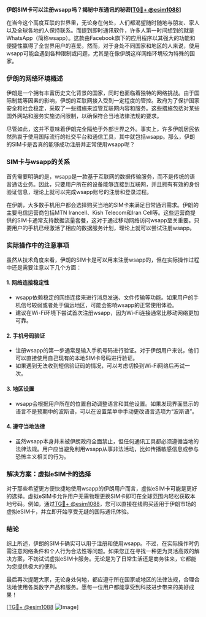 **伊朗SIM卡可以注册wsapp吗？揭秘中东通讯的秘密[[TG💪+ @esim1088](https://t.me/s/esim1088)]**

在当今这个高度互联的世界里，无论身在何处，人们都渴望随时随地与朋友、家人以及全球各地的人保持联系。而提到即时通讯软件，许多人第一时间想到的就是WhatsApp（简称wsapp）。这款由Facebook旗下的应用程序以其强大的功能和便捷性赢得了全世界用户的喜爱。然而，对于身处不同国家和地区的人来说，使用wsapp可能会遇到各种限制或问题，尤其是在像伊朗这样网络环境较为特殊的国家。

### 伊朗的网络环境概述

伊朗是一个拥有丰富历史文化背景的国家，同时也面临着独特的网络挑战。由于国际制裁等因素的影响，伊朗的互联网接入受到一定程度的管控。政府为了保护国家安全和社会稳定，采取了一些措施来监管互联网内容和服务。这些措施包括对某些国外网站和服务实施访问限制，以确保符合当地法律法规的要求。

尽管如此，这并不意味着伊朗完全隔绝于外部世界之外。事实上，许多伊朗居民依然热衷于使用国际流行的社交平台和通信工具，其中就包括wsapp。那么，伊朗的SIM卡是否真的能够成功注册并正常使用wsapp呢？

### SIM卡与wsapp的关系

首先需要明确的是，wsapp是一款基于互联网的数据传输服务，而不是传统的语音通话业务。因此，只要用户所在的设备能够连接到互联网，并且拥有有效的身份验证信息，理论上就可以完成wsapp账号的注册和登录过程。

在伊朗，大多数手机用户都会选择购买当地的SIM卡来满足日常通讯需求。伊朗的主要电信运营商包括MTN Irancell、Kish Telecom和Iran Cell等。这些运营商提供的SIM卡通常支持数据流量套餐，这对于通过移动网络访问wsapp至关重要。只要用户的手机已经激活了相应的数据服务计划，理论上就可以尝试注册wsapp。

### 实际操作中的注意事项

虽然从技术角度来看，伊朗的SIM卡是可以用来注册wsapp的，但在实际操作过程中还是需要注意以下几个方面：

#### 1. **网络连接稳定性**
   - wsapp依赖稳定的网络连接来进行消息发送、文件传输等功能。如果用户的手机信号较弱或者处于偏远地区，可能会影响wsapp的正常使用体验。
   - 建议在Wi-Fi环境下尝试首次注册wsapp，因为Wi-Fi连接通常比移动网络更加可靠。

#### 2. **手机号码验证**
   - 注册wsapp的第一步通常是输入手机号码进行验证。对于伊朗用户来说，他们可以直接使用自己现有的本地SIM卡号码进行验证。
   - 如果遇到无法收到短信验证码的情况，可以考虑切换到Wi-Fi网络后再试一次。

#### 3. **地区设置**
   - wsapp会根据用户所在的位置自动调整语言和其他设置。如果发现界面显示的语言不是预期中的波斯语，可以在设置菜单中手动更改语言选项为“波斯语”。

#### 4. **遵守当地法律**
   - 虽然wsapp本身并未被伊朗政府全面禁止，但任何通讯工具都必须遵循当地的法律法规。用户应当避免利用wsapp从事非法活动，比如传播敏感信息或参与恐怖主义相关的行为。

### 解决方案：虚拟eSIM卡的选择

对于那些希望更方便快捷地使用wsapp的伊朗用户而言，虚拟eSIM卡可能是更好的选择。虚拟eSIM卡允许用户无需物理更换SIM卡即可在全球范围内轻松获取本地号码。例如，通过[TG💪+ @esim1088](https://t.me/s/esim1088)，您可以直接在线购买适用于伊朗市场的虚拟eSIM卡，并立即开始享受无缝的国际通讯体验。

### 结论

综上所述，伊朗的SIM卡确实可以用于注册和使用wsapp。不过，在实际操作时仍需注意网络条件和个人行为合法性等问题。如果您正在寻找一种更为灵活高效的解决方案，不妨试试虚拟eSIM卡服务。无论是为了日常生活还是商务往来，它都能为您提供极大的便利。

最后再次提醒大家，无论身处何地，都应遵守所在国家或地区的法律法规，合理合法地使用各类数字产品和服务。愿每一位用户都能享受到科技进步带来的美好成果！

[[TG💪+ @esim1088](https://t.me/s/esim1088) ![Image](https://i.postimg.cc/4NQfJmqS/Snipaste-2025-05-13-00-14-12.png)]